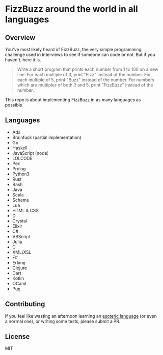# FizzBuzz around the world in all languages

## Overview

You've most likely heard of FizzBuzz, the very simple programming challenge used in interviews to see if someone can code or not. But if you haven't, here it is.

> Write a short program that prints each number from 1 to 100 on a new line.
> For each multiple of 3, print "Fizz" instead of the number.
> For each multiple of 5, print "Buzz" instead of the number.
> For numbers which are multiples of both 3 and 5, print "FizzBuzz" instead of the number.

This repo is about implementing FizzBuzz in as many languages as possible.

## Languages

* Ada
* Brainfuck (partial implementation)
* Go
* Haskell
* JavaScript (node)
* LOLCODE
* Perl
* Prolog
* Python3
* Rust
* Bash
* Java
* Scala
* Scheme
* Lua
* HTML & CSS
* D
* Crystal
* Elixir
* C#
* VBScript
* Julia
* C
* XML/XSL
* F#
* Erlang
* Clojure
* Dart
* Kotlin
* OCaml
* Pug

## Contributing

If you feel like wasting an afternoon learning an [esoteric language](https://en.wikipedia.org/wiki/Esoteric_programming_language) (or even a normal one), or writing some tests, please submit a PR.

## License

MIT
